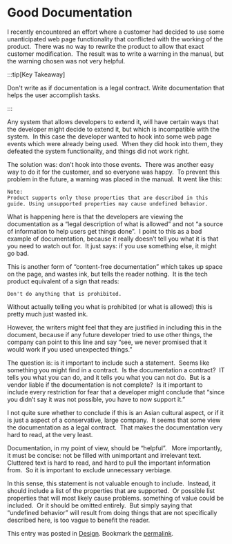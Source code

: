 #  Good Documentation

I recently encountered an effort where a customer had decided to use some unanticipated web page functionality that conflicted with the working of the product.  There was no way to rewrite the product to allow that exact customer modification.  The result was to write a warning in the manual, but the warning chosen was not very helpful.  

:::tip[Key Takeaway]

Don't write as if documentation is a legal contract.  Write documentation that helps the user accomplish tasks.  

:::


Any system that allows developers to extend it, will have certain ways that the developer might decide to extend it, but which is incompatible with the system.  In this case the developer wanted to hook into some web page events which were already being used.  When they did hook into them, they defeated the system functionality, and things did not work right.  

The solution was: don’t hook into those events.  There was another easy way to do it for the customer, and so everyone was happy.  To prevent this problem in the future, a warning was placed in the manual.  It went like this:

```
Note:
Product supports only those properties that are described in this
guide. Using unsupported properties may cause undefined behavior.
```


What is happening here is that the developers are viewing the documentation as a “legal description of what is allowed” and not “a source of information to help users get things done”.  I point to this as a bad example of documentation, because it really doesn’t tell you what it is that you need to watch out for.  It just says: if you use something else, it might go bad. 

This is another form of “content-free documentation” which takes up space on the page, and wastes ink, but tells the reader nothing.  It is the tech product equivalent of a sign that reads:

```
Don't do anything that is prohibited.
```


Without actually telling you what is prohibited (or what is allowed) this is pretty much just wasted ink.  

However, the writers might feel that they are justified in including this in the document, because if any future developer tried to use other things, the company can point to this line and say “see, we never promised that it would work if you used unexpected things.”  

The question is: is it important to include such a statement.  Seems like something you might find in a contract.  Is the documentation a contract?  IT tells you what you can do, and it tells you what you can not do.  But is a vendor liable if the documentation is not complete?  Is it important to include every restriction for fear that a developer might conclude that “since you didn’t say it was not possible, you have to now support it.”  

I not quite sure whether to conclude if this is an Asian cultural aspect, or if it is just a aspect of a conservative, large company.  It seems that some view the documentation as a legal contract.  That makes the documentation very hard to read, at the very least.  

Documentation, in my point of view, should be “helpful”.   More importantly, it must be concise: not be filled with unimportant and irrelevant text. Cluttered text is hard to read, and hard to pull the important information from.  So it is important to exclude unnecessary verbiage.  

In this sense, this statement is not valuable enough to include.  Instead, it should include a list of the properties that are supported.  Or possible list properties that will most likely cause problems. something of value could be included.  Or it should be omitted entirely.  But simply saying that “undefined behavior” will result from doing things that are not specifically described here, is too vague to benefit the reader.

This entry was posted in [Design](https://agiletribe.purplehillsbooks.com/category/design/). Bookmark the [permalink](https://agiletribe.purplehillsbooks.com/2012/08/13/documentation-and-legal-contracts/ "Permalink to Write Documentation, not Legal Contracts").